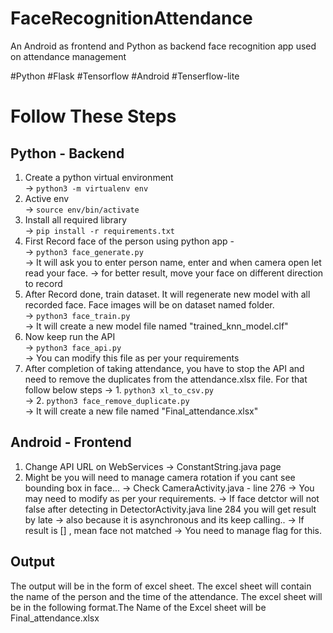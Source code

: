 # FaceRecognitionAttendance

An Android as frontend and Python as backend face recognition app used on attendance management

#Python
#Flask
#Tensorflow
#Android
#Tenserflow-lite

# Follow These Steps

## Python - Backend

1. Create a python virtual environment <br>
   -> `python3 -m virtualenv env`
2. Active env <br>
   -> `source env/bin/activate`
3. Install all required library <br>
   -> `pip install -r requirements.txt`
4. First Record face of the person using python app - <br>
   -> `python3 face_generate.py` <br>
   -> It will ask you to enter person name, enter and when camera open let read your face.
   -> for better result, move your face on different direction to record
5. After Record done, train dataset. It will regenerate new model with all recorded face. Face images will be on dataset named folder. <br>
   -> `python3 face_train.py` <br>
   -> It will create a new model file named "trained_knn_model.clf"
6. Now keep run the API <br>
   -> `python3 face_api.py` <br>
   -> You can modify this file as per your requirements
7. After completion of taking attendance, you have to stop the API and need to remove the duplicates from the attendance.xlsx file. For that follow below steps
   -> 1. `python3 xl_to_csv.py` <br>
   -> 2. `python3 face_remove_duplicate.py` <br>
   -> It will create a new file named "Final_attendance.xlsx"

## Android - Frontend

1. Change API URL on WebServices -> ConstantString.java page
2. Might be you will need to manage camera rotation if you cant see bounding box in face...
   -> Check CameraActivity.java - line 276
   -> You may need to modify as per your requirements.
   -> If face detctor will not false after detecting in DetectorActivity.java line 284 you will get result by late
   -> also because it is asynchronous and its keep calling..
   -> If result is [] , mean face not matched
   -> You need to manage flag for this.

## Output

The output will be in the form of excel sheet. The excel sheet will contain the name of the person and the time of the attendance. The excel sheet will be in the following format.The Name of the Excel sheet will be Final_attendance.xlsx
